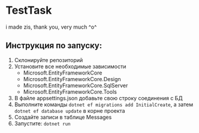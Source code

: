 # TestTask
i made zis, thank you, very much ^o^

## Инструкция по запуску:
1) Склонируйте репозиторий
2) Установите все необходимые зависимости
    * Microsoft.EntityFrameworkCore
    * Microsoft.EntityFrameworkCore.Design
    * Microsoft.EntityFrameworkCore.SqlServer
    * Microsoft.EntityFrameworkCore.Tools
3) В файле appsettings.json добавьте свою строку соединения с БД
4) Выполните команды `dotnet ef migrations add InitialCreate`, а затем `dotnet ef database update` в корне проекта
5) Создайте записи в таблице Messages
6) Запустите: `dotnet run`
